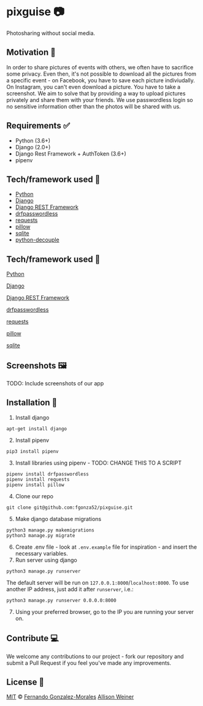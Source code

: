 # pixguise :camera:
Photosharing without social media.

## Motivation :muscle:
In order to share pictures of events with others, we often have to sacrifice some privacy. Even then, it's not possible to download all the pictures from a specific event - on Facebook, you have to save each picture indiviudally. On Instagram, you can't even download a picture. You have to take a screenshot. We aim to solve that by providing a way to upload pictures privately and share them with your friends. We use passwordless login so no sensitive information other than the photos will be shared with us.

## Requirements :white_check_mark:
- Python (3.6+)
- Django (2.0+)
- Django Rest Framework + AuthToken (3.6+)
- pipenv 

## Tech/framework used :floppy_disk:
- [Python](https://docs.python.org/3/)
- [Django](https://docs.djangoproject.com/en/2.2/)
- [Django REST Framework](https://www.django-rest-framework.org/)
- [drfpasswordless](https://github.com/aaronn/django-rest-framework-passwordless)
- [requests](https://2.python-requests.org/en/master/)
- [pillow](https://pillow.readthedocs.io/en/stable/)
- [sqlite](https://sqlite.org/docs.html)
- [python-decouple](https://pypi.org/project/python-decouple/)

## Tech/framework used :floppy_disk:
[Python](https://docs.python.org/3/)

[Django](https://docs.djangoproject.com/en/2.2/)

[Django REST Framework](https://www.django-rest-framework.org/)

[drfpasswordless](https://github.com/aaronn/django-rest-framework-passwordless)

[requests](https://2.python-requests.org/en/master/)

[pillow](https://pillow.readthedocs.io/en/stable/)

[sqlite](https://sqlite.org/docs.html)

## Screenshots :framed_picture:
TODO: Include screenshots of our app

## Installation :open_file_folder:
1) Install django
```
apt-get install django
```
2) Install pipenv
```
pip3 install pipenv
```
3) Install libraries using pipenv - TODO: CHANGE THIS TO A SCRIPT
```
pipenv install drfpasswordless
pipenv install requests
pipenv install pillow
```
4) Clone our repo
```
git clone git@github.com:fgonza52/pixguise.git
```
5) Make django database migrations
```
python3 manage.py makemigrations
python3 manage.py migrate
```
6) Create .env file - look at `.env.example` file for inspiration - and insert the necessary variables. 
7) Run server using django
```
python3 manage.py runserver
```
The default server will be run on `127.0.0.1:8000`/`localhost:8000`. To use another IP address, just add it after `runserver`, i.e.:
```
python3 manage.py runserver 0.0.0.0:8000
```
7) Using your preferred browser, go to the IP you are running your server on.

## Contribute :computer:
We welcome any contributions to our project - fork our repository and submit a Pull Request if you feel you've made any improvements.

## License :scroll:
[MIT](https://github.com/fgonza52/pixguise/blob/master/LICENSE) &#169; [Fernando Gonzalez-Morales](https://fernando.ai/) [Allison Weiner](https://jozsa.github.io)
